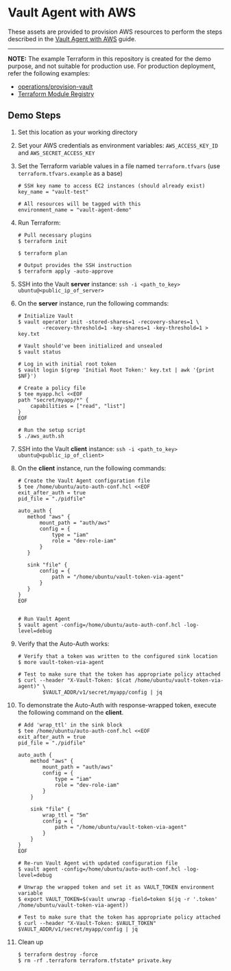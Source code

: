 # Vault Agent with AWS

These assets are provided to provision AWS resources to perform the steps described in the [Vault Agent with AWS](https://learn.hashicorp.com/vault/identity-access-management/vault-agent-aws) guide.

---

**NOTE:** The example Terraform in this repository is created for the demo purpose, and not suitable for production use. For production deployment, refer the following examples:

- [operations/provision-vault](https://github.com/hashicorp/vault-guides/tree/master/operations/provision-vault)
- [Terraform Module Registry](https://registry.terraform.io/modules/hashicorp/vault/aws/0.10.3)


## Demo Steps

1. Set this location as your working directory

1. Set your AWS credentials as environment variables: `AWS_ACCESS_KEY_ID` and `AWS_SECRET_ACCESS_KEY`

1. Set the Terraform variable values in a file named `terraform.tfvars` (use `terraform.tfvars.example` as a base)

    ```shell
    # SSH key name to access EC2 instances (should already exist)
    key_name = "vault-test"

    # All resources will be tagged with this
    environment_name = "vault-agent-demo"
    ```

1. Run Terraform:

    ```shell
    # Pull necessary plugins
    $ terraform init

    $ terraform plan

    # Output provides the SSH instruction
    $ terraform apply -auto-approve
    ```

1. SSH into the Vault **server** instance: `ssh -i <path_to_key> ubuntu@<public_ip_of_server>`

1. On the **server** instance, run the following commands:

    ```shell
    # Initialize Vault
    $ vault operator init -stored-shares=1 -recovery-shares=1 \
            -recovery-threshold=1 -key-shares=1 -key-threshold=1 > key.txt

    # Vault should've been initialized and unsealed
    $ vault status

    # Log in with initial root token
    $ vault login $(grep 'Initial Root Token:' key.txt | awk '{print $NF}')

    # Create a policy file
    $ tee myapp.hcl <<EOF
    path "secret/myapp/*" {
        capabilities = ["read", "list"]
    }
    EOF

    # Run the setup script
    $ ./aws_auth.sh
    ```

1. SSH into the Vault **client** instance: `ssh -i <path_to_key> ubuntu@<public_ip_of_client>`

1. On the **client** instance, run the following commands:

    ```shell
    # Create the Vault Agent configuration file
    $ tee /home/ubuntu/auto-auth-conf.hcl <<EOF
    exit_after_auth = true
    pid_file = "./pidfile"

    auto_auth {
       method "aws" {
           mount_path = "auth/aws"
           config = {
               type = "iam"
               role = "dev-role-iam"
           }
       }

       sink "file" {
           config = {
               path = "/home/ubuntu/vault-token-via-agent"
           }
       }
    }
    EOF


    # Run Vault Agent
    $ vault agent -config=/home/ubuntu/auto-auth-conf.hcl -log-level=debug
    ```

1. Verify that the Auto-Auth works:

    ```shell
    # Verify that a token was written to the configured sink location
    $ more vault-token-via-agent

    # Test to make sure that the token has appropriate policy attached
    $ curl --header "X-Vault-Token: $(cat /home/ubuntu/vault-token-via-agent)" \
            $VAULT_ADDR/v1/secret/myapp/config | jq
    ```

1. To demonstrate the Auto-Auth with response-wrapped token, execute the following command on the **client**.

    ```shell
    # Add 'wrap_ttl' in the sink block
    $ tee /home/ubuntu/auto-auth-conf.hcl <<EOF
    exit_after_auth = true
    pid_file = "./pidfile"

    auto_auth {
        method "aws" {
            mount_path = "auth/aws"
            config = {
                type = "iam"
                role = "dev-role-iam"
            }
        }

        sink "file" {
            wrap_ttl = "5m"
            config = {
                path = "/home/ubuntu/vault-token-via-agent"
            }
        }
    }
    EOF

    # Re-run Vault Agent with updated configuration file
    $ vault agent -config=/home/ubuntu/auto-auth-conf.hcl -log-level=debug

    # Unwrap the wrapped token and set it as VAULT_TOKEN environment variable
    $ export VAULT_TOKEN=$(vault unwrap -field=token $(jq -r '.token' /home/ubuntu/vault-token-via-agent))

    # Test to make sure that the token has appropriate policy attached
    $ curl --header "X-Vault-Token: $VAULT_TOKEN" $VAULT_ADDR/v1/secret/myapp/config | jq
    ```

1. Clean up

    ```plaintext
    $ terraform destroy -force
    $ rm -rf .terraform terraform.tfstate* private.key
    ```
